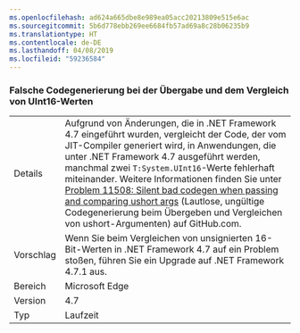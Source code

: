 ```yaml
---
ms.openlocfilehash: ad624a665dbe8e989ea05acc20213809e515e6ac
ms.sourcegitcommit: 5b6d778ebb269ee6684fb57ad69a8c28b06235b9
ms.translationtype: HT
ms.contentlocale: de-DE
ms.lasthandoff: 04/08/2019
ms.locfileid: "59236584"
---
```

### <a name="incorrect-code-generation-when-passing-and-comparing-uint16-values"></a>Falsche Codegenerierung bei der Übergabe und dem Vergleich von UInt16-Werten

|   |   |
|---|---|
|Details|Aufgrund von Änderungen, die in .NET Framework 4.7 eingeführt wurden, vergleicht der Code, der vom JIT-Compiler generiert wird, in Anwendungen, die unter .NET Framework 4.7 ausgeführt werden, manchmal zwei <code>T:System.UInt16</code>-Werte fehlerhaft miteinander. Weitere Informationen finden Sie unter [Problem 11508: Silent bad codegen when passing and comparing ushort args](https://github.com/dotnet/coreclr/issues/11508) (Lautlose, ungültige Codegenerierung beim Übergeben und Vergleichen von ushort-Argumenten) auf GitHub.com.|
|Vorschlag|Wenn Sie beim Vergleichen von unsignierten 16-Bit-Werten in .NET Framework 4.7 auf ein Problem stoßen, führen Sie ein Upgrade auf .NET Framework 4.7.1 aus.|
|Bereich|Microsoft Edge|
|Version|4.7|
|Typ|Laufzeit|
